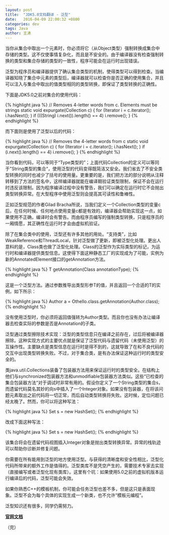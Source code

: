 ```yaml
---
layout: post
title:  "JDK5.0文档翻译 - 泛型"
date:   2016-04-09 22:00:32 +0800
categories: dev
tags: Java
author: 王涛
---
```


当你从集合中取出一个元素时，你必须将它（从Object类型）强制转换成集合中存储的类型。这不仅使事情复杂化，而且是不安全的。由于编译器没有检查强制转换的类型和集合存储的类型的一致性，程序可能会在运行时出现错误。

泛型为程序员和编译器提供了确认集合类型的机制，使得类型可以得到检查。当编译器知晓了集合中元素的类型后，编译器就可以检查你是否正确的使用集合，并且可以注入与集合中取出的值类型相同的类型转换，即保证了类型转换的正确性。

下面是JDK5.0之前对集合的使用代码：

{% highlight java %}
// Removes 4-letter words from c. Elements must be strings
static void expurgate(Collection c) {
    for (Iterator i = c.iterator(); i.hasNext(); )
      if (((String) i.next()).length() == 4)
        i.remove();
}
{% endhighlight %}

而下面则是使用了泛型以后的代码：

{% highlight java %}
// Removes the 4-letter words from c
static void expurgate(Collection<String> c) {
    for (Iterator<String> i = c.iterator(); i.hasNext(); )
      if (i.next().length() == 4)
        i.remove();
}
{% endhighlight %}

当你看到代码<Type>，可以等同于“Type类型的”；上面代码Collection<String>的定义可以等同于"String类型的集合“，使用泛型的代码变得既简洁又安全。我们省去了不安全类型转换的同时也减少了括号的使用量。更重要的是，我们把方法的部分说明从注释转移到了方法的签名中，这样编译器就能在编译期验证类型限制，保证不会在运行时违反该限制。因为程序编译过程中没有警告，我们可以确定在运行时它不会抛出类型转换异常。在大型程序中使用泛型则会提高其可读性和鲁棒性。

正如泛型规范的作者Gilad Bracha所说，当我们定义一个Collection<String>类型的变量c后，在任何时候、任何地点使用变量c都是有效的，编译器会帮助实现这一点，如果使用不正确，编译时会有警告。而由程序员编写的强制类型转换，只是程序员的一厢情愿，其正确性在运行时才会由虚拟机验证。

除了在集合类中的使用，泛型还有许多其他的用处。“支持类”，比如WeakReference和ThreadLocal，针对泛型做了更新，即被泛型化处理。更出人意料的是，Class类也做了泛型化处理。Class的泛型作为实际类型的标记，为运行时和编译器提供类型信息。这使得下面这种静态工厂的实现成为了可能，实例为新的AnnotatedElement接口的getAnnotation方法。

{% highlight java %}
<T extends Annotation> T getAnnotation(Class<T> annotationType);
{% endhighlight %}

这是一个泛型方法。通过参数推导出类型形参T的值，并且返回一个合适的T的实例，如下所示：

{% highlight java %}
Author a = Othello.class.getAnnotation(Author.class);
{% endhighlight %}

没有使用泛型时，你必须将返回值强转为Author类型。而且你也没有办法让编译器去检查实际的参数是否是Annotation的子类。

泛型通过类型擦除技术实现：泛型的类型信息只在编译之前存在，过后将被编译器擦除。这种实现方式的主要优点就是保证了泛型代码与遗留代码（未使用泛型）的互操作性。主要缺点是类型信息在运行时是得不到的，这就导致了在和不良代码的交互中出现类型转换失败。不过，对于集合类，是有办法保证这种运行时的类型安全的。

类java.util.Collections装备了包装器方法用来保证运行时的类型安全。在结构上他们与synchronized包装器方法和unmodifiable包装器方法类似。这些“已检查的集合包装器方法“对于调试时非常有用的。假设你定义了一个String类型的集合s，而遗留代码莫名其妙的向s中插入了一个Integer对象。如果没有包装器，在将该问题元素取出之前代码将一切正常，而后自动类型转换将失败。这时候，定位问题已经太晚了。然而，你可以将这种写法：

{% highlight java %}
Set<String> s = new HashSet<String>();
{% endhighlight %}

改成下面这种写法：

{% highlight java %}
Set<String> s = new HashSet<String>();
{% endhighlight %}

该集合将会在遗留代码视图插入Integer对象是抛出类型转换异常。异常的栈轨迹可以帮助你诊断并修复问题。

你需要在所有能用到泛型的地方使用泛型。与获得的清晰度和安全性相比，泛型化代码所带来的额外工作是值得的。泛型类库不是凭空产生的，需要技术专家去实现（直接编写或者泛型化现有类库）。这里有个坑：如果使用5.0之前的虚拟机版本运行编译后的代码，泛型可能会失效。

如果你熟悉C++的模板机制，你可能会任务泛型也差不多，但是这只是表面现象。泛型不会为每个具体的实现生成一个新类，也不允许“模板元编程”。

泛型知识还有很多，同学仍需努力。

**[官网文档](http://docs.oracle.com/javase/1.5.0/docs/guide/language/generics.html)**

（完）

